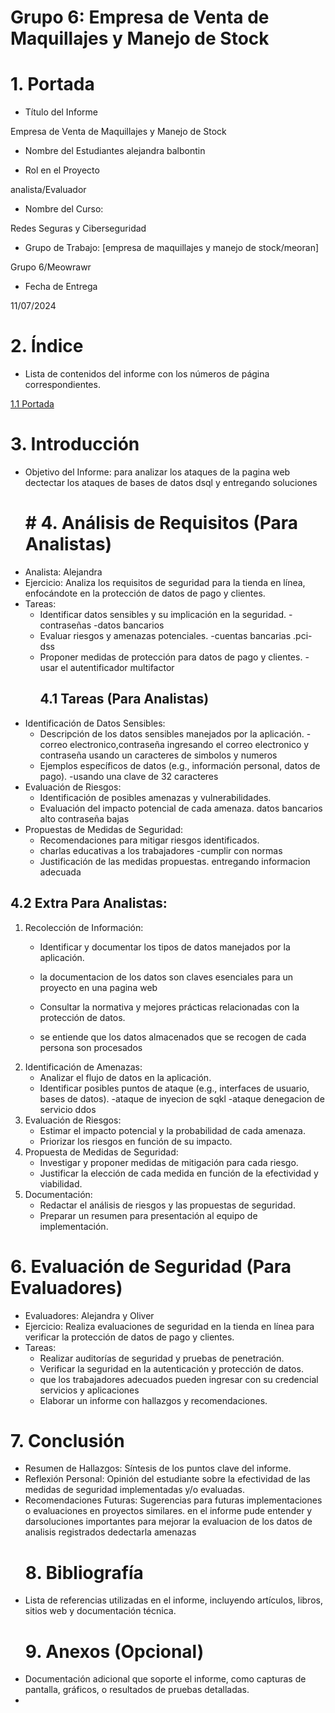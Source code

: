 # Grupo 6: Empresa de Venta de Maquillajes y Manejo de Stock

<a id="portada"></a><h1>1. Portada</h1>
* Título del Informe

Empresa de Venta de Maquillajes y Manejo de Stock

* Nombre del Estudiantes
alejandra balbontin

* Rol en el Proyecto

analista/Evaluador

* Nombre del Curso:

Redes Seguras y Ciberseguridad

* Grupo de Trabajo: [empresa de maquillajes  y manejo de stock/meoran]

Grupo 6/Meowrawr

* Fecha de Entrega

11/07/2024

<a id="indice"></a><h1>2. Índice</h1>
* Lista de contenidos del informe con los números de página correspondientes.

[1.1 Portada](#portada)

<a id="introduccion"></a><h1>3. Introducción</h1>
* Objetivo del Informe: para analizar los ataques de la pagina web  dectectar los ataques de bases de datos dsql y entregando soluciones 
<a id="analistas"></a><h1># 4. Análisis de Requisitos (Para Analistas)</h1>
* Analista: Alejandra
* Ejercicio: Analiza los requisitos de seguridad para la tienda en línea, enfocándote en la protección de datos de pago y clientes.
* Tareas:
    - Identificar datos sensibles y su implicación en la seguridad.
    -contraseñas 
    -datos bancarios 
    - Evaluar riesgos y amenazas potenciales.
    -cuentas bancarias
    .pci-dss
    - Proponer medidas de protección para datos de pago y clientes.
    -usar el autentificador multifactor 
<a id="tareasanalistas"></a><h2>4.1 Tareas (Para Analistas)</h2>
*	Identificación de Datos Sensibles:
    - Descripción de los datos sensibles manejados por la aplicación.
    -correo electronico,contraseña ingresando el correo electronico y contraseña usando un caracteres de simbolos y numeros
    - Ejemplos específicos de datos (e.g., información personal, datos de pago).
    -usando una clave de 32 caracteres
* Evaluación de Riesgos:
    - Identificación de posibles amenazas y vulnerabilidades.
    - Evaluación del impacto potencial de cada amenaza.
    datos bancarios alto
    contraseña bajas 
* Propuestas de Medidas de Seguridad:
    - Recomendaciones para mitigar riesgos identificados.
   - charlas educativas a los trabajadores 
    -cumplir con normas 
    - Justificación de las medidas propuestas.
    entregando informacion adecuada 

<a id="extraanalistas"></a><h2>4.2 Extra Para Analistas:</h2>
1.	Recolección de Información:
    - Identificar y documentar los tipos de datos manejados por la aplicación.
    - la documentacion de los datos son claves esenciales para un proyecto en una pagina web 

    - Consultar la normativa y mejores prácticas relacionadas con la protección de datos.
    - se entiende que los datos almacenados que se recogen de cada persona son procesados 
2.	Identificación de Amenazas:
    - Analizar el flujo de datos en la aplicación.
    - Identificar posibles puntos de ataque (e.g., interfaces de usuario, bases de datos).
    -ataque de inyecion de sqkl
    -ataque denegacion de servicio ddos
3.	Evaluación de Riesgos:
    - Estimar el impacto potencial y la probabilidad de cada amenaza.
    - Priorizar los riesgos en función de su impacto.
4.	Propuesta de Medidas de Seguridad:
    - Investigar y proponer medidas de mitigación para cada riesgo.
    - Justificar la elección de cada medida en función de la efectividad y viabilidad.
5.	Documentación:
    - Redactar el análisis de riesgos y las propuestas de seguridad.
    - Preparar un resumen para presentación al equipo de implementación.






<a id="evaluadores"></a><h1>6. Evaluación de Seguridad (Para Evaluadores)</h1>
* Evaluadores: Alejandra y Oliver
* Ejercicio: Realiza evaluaciones de seguridad en la tienda en línea para verificar la protección de datos de pago y clientes.
* Tareas:
    - Realizar auditorías de seguridad y pruebas de penetración.
    - Verificar la seguridad en la autenticación y protección de datos.
    - que los trabajadores adecuados pueden ingresar con su credencial servicios y aplicaciones
    - Elaborar un informe con hallazgos y recomendaciones.



<a id="conclusion"></a><h1>7. Conclusión</h1>
* Resumen de Hallazgos: Síntesis de los puntos clave del informe.
* Reflexión Personal: Opinión del estudiante sobre la efectividad de las medidas de seguridad implementadas y/o evaluadas.
* Recomendaciones Futuras: Sugerencias para futuras implementaciones o evaluaciones en proyectos similares.
en el informe pude entender y darsoluciones importantes para mejorar la evaluacion de los datos de analisis registrados dedectarla amenazas
<a id="bibliografia"></a><h1>8. Bibliografía</h1>
* Lista de referencias utilizadas en el informe, incluyendo artículos, libros, sitios web y documentación técnica.
<a id="anexos   "></a><h1>9. Anexos (Opcional)</h1>
* Documentación adicional que soporte el informe, como capturas de pantalla, gráficos, o resultados de pruebas detalladas.
*
